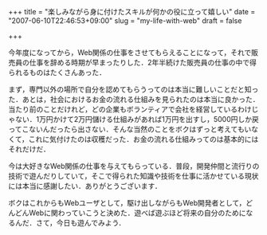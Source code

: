 +++
title = "楽しみながら身に付けたスキルが何かの役に立って嬉しい"
date = "2007-06-10T22:46:53+09:00"
slug = "my-life-with-web"
draft = false

+++

<p>今年度になってから，Web関係の仕事をさせてもらえることになって，それで販売員の仕事を辞める時期が早まったりした．2年半続けた販売員の仕事の中で得られるものはたくさんあった．</p>
<p>まず，専門以外の場所で自分を認めてもらうってのは本当に難しいことだと知った．あとは，社会におけるお金の流れる仕組みを見られたのは本当に良かった．当たり前のことだけれど，どの企業もボランティアで会社を経営しているわけじゃない．1万円かけて2万円儲ける仕組みがあれば1万円を出すし，5000円しか戻ってこないんだったら出さない．そんな当然のことをボクはずっと考えてもいなくて，これに気付けたのは収穫だった．お金の流れる仕組みってのは基本的にはそれだけだ．</p>
<p>今は大好きなWeb関係の仕事を与えてもらっている．普段，開発仲間と流行りの技術で遊んだりしていて，そこで得られた知識や技術を仕事に活かせている現状には本当に感謝したい．ありがとうございます．</p>
<p>ボクはこれからもWebユーザとして，駆け出しながらもWeb開発者として，どんどんWebに関わっていこうと決めた．遊べば遊ぶほど将来の自分のためになるんだ．さて，今日も遊んでみよう．</p>
